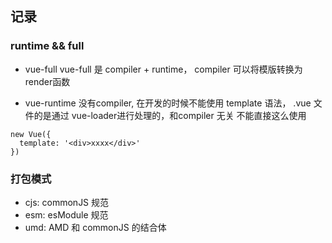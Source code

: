 
## 记录

### runtime && full

- vue-full
vue-full 是 compiler + runtime， compiler 可以将模版转换为render函数

- vue-runtime
没有compiler, 在开发的时候不能使用 template 语法， .vue 文件的是通过 vue-loader进行处理的，和compiler 无关
不能直接这么使用

```vue
new Vue({
  template: '<div>xxxx</div>'
})
```

### 打包模式
- cjs: commonJS 规范
- esm: esModule 规范
- umd: AMD 和 commonJS 的结合体